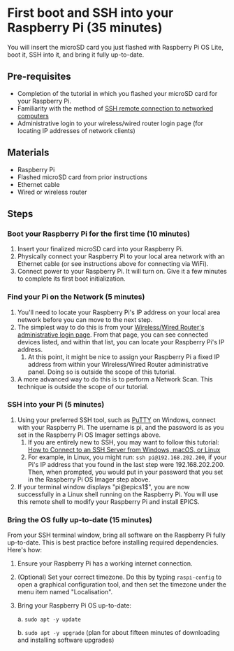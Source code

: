 # First boot and SSH into your Raspberry Pi (35 minutes)
You will insert the microSD card you just flashed with Raspberry Pi OS Lite, boot it, SSH into it, and bring it fully up-to-date.

## Pre-requisites
* Completion of the tutorial in which you flashed your microSD card for your Raspberry Pi.
* Familiarity with the method of [SSH remote connection to networked computers](https://www.startutorial.com/articles/view/ssh-basics-part-1-introduction)
* Administrative login to your wireless/wired router login page (for locating IP addresses of network clients)

## Materials
* Raspberry Pi
* Flashed microSD card from prior instructions
* Ethernet cable
* Wired or wireless router

## Steps
### Boot your Raspberry Pi for the first time (10 minutes)
1. Insert your finalized microSD card into your Raspberry Pi.
1. Physically connect your Raspberry Pi to your local area network with an Ethernet cable (or see instructions above for connecting via WiFi).
1. Connect power to your Raspberry Pi. It will turn on. Give it a few minutes to complete its first boot initialization.
    
### Find your Pi on the Network (5 minutes)
1. You'll need to locate your Raspberry Pi's IP address on your local area network before you can move to the next step.
1. The simplest way to do this is from your [Wireless/Wired Router's administrative login page](https://www.lifewire.com/accessing-your-router-at-home-818205). From that page, you can see connected devices listed, and within that list, you can locate your Raspberry Pi's IP address.
    1. At this point, it might be nice to assign your Raspberry Pi a fixed IP address from within your Wireless/Wired Router administrative panel. Doing so is outside the scope of this tutorial.
1. A more advanced way to do this is to perform a Network Scan. This technique is outside the scope of our tutorial.

### SSH into your Pi (5 minutes)
1. Using your preferred SSH tool, such as [PuTTY](https://www.putty.org/) on Windows, connect with your Raspberry Pi. The username is pi, and the password is as you set in the Raspberry Pi OS Imager settings above.
    1. If you are entirely new to SSH, you may want to follow this tutorial: [How to Connect to an SSH Server from Windows, macOS, or Linux](https://www.howtogeek.com/311287/how-to-connect-to-an-ssh-server-from-windows-macos-or-linux/)
    1. For example, in Linux, you might run: `ssh pi@192.168.202.200`, if your Pi's IP address that you found in the last step were 192.168.202.200. Then, when prompted, you would put in your password that you set in the Raspberry Pi OS Imager step above.
1. If your terminal window displays "pi\@epics1$", you are now successfully in a Linux shell running on the Raspberry Pi. You will use this remote shell to modify your Raspberry Pi and install EPICS.

### Bring the OS fully up-to-date (15 minutes)
From your SSH terminal window, bring all software on the Raspberry Pi fully up-to-date. This is best practice before installing required dependencies. Here's how:

1. Ensure your Raspberry Pi has a working internet connection.
1. (Optional) Set your correct timezone. Do this by typing `raspi-config` to open a graphical configuration tool, and then set the timezone under the menu item named "Localisation".
1. Bring your Raspberry Pi OS up-to-date:

    a. `sudo apt -y update`

    b. `sudo apt -y upgrade` (plan for about fifteen minutes of downloading and installing software upgrades)
